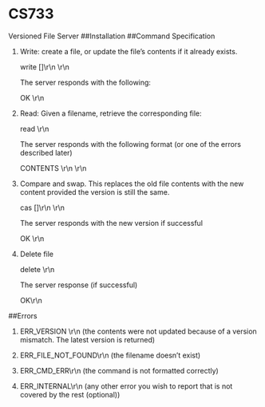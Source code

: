 # CS733
Versioned File Server
##Installation
##Command Specification
1.	Write: create a file, or update the file’s contents if it already exists.
	
	write <filename> <numbytes> [<exptime>]\r\n
	<content bytes>\r\n
	
	The server responds with the following:
	
	OK <version>\r\n

2.	Read: Given a filename, retrieve the corresponding file:
	
	read <filename>\r\n
	
	The server responds with the following format (or one of the errors described later)
	
	CONTENTS <version> <numbytes> <exptime> \r\n
	<content bytes>\r\n

3.	Compare and swap. This replaces the old file contents with the new content
	provided the version is still the same.
	
	cas <filename> <version> <numbytes> [<exptime>]\r\n
	<content bytes>\r\n
	
	The server responds with the new version if successful 
	
	OK <version>\r\n

4.	Delete file
	
	delete <filename>\r\n
	
	The server response (if successful)
	
	OK\r\n

##Errors
1.	ERR_VERSION <newversion>\r\n (the contents were not updated because of a
	version mismatch. The latest version is returned)

2.	ERR_FILE_NOT_FOUND\r\n (the filename doesn’t exist)

3.	ERR_CMD_ERR\r\n (the command is not formatted correctly)

4.	ERR_INTERNAL\r\n (any other error you wish to report that is not covered by the
	rest (optional))
